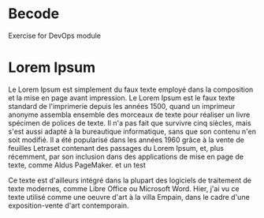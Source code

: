 # Becode

Exercise for DevOps module

# Lorem Ipsum

Le Lorem Ipsum est simplement du faux texte employé dans la composition et la mise en page avant impression. Le Lorem Ipsum est le faux texte standard de l'imprimerie depuis les années 1500, quand un imprimeur anonyme assembla ensemble des morceaux de texte pour réaliser un livre spécimen de polices de texte. Il n'a pas fait que survivre cinq siècles, mais s'est aussi adapté à la bureautique informatique, sans que son contenu n'en soit modifié. Il a été popularisé dans les années 1960 grâce à la vente de feuilles Letraset contenant des passages du Lorem Ipsum, et, plus récemment, par son inclusion dans des applications de mise en page de texte, comme Aldus PageMaker. et un test

Ce texte est d'ailleurs intégré dans la plupart des logiciels de traitement de texte modernes, comme Libre Office ou Microsoft Word.
Hier, j'ai vu ce texte utilisé comme une oeuvre d'art à la villa Empain, dans le cadre d'une exposition-vente d'art contemporain.
